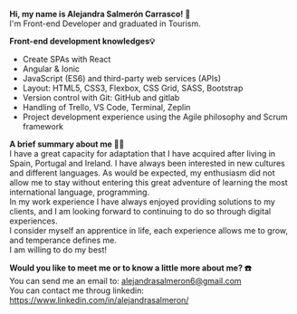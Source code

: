 <strong> Hi, my name is Alejandra Salmerón Carrasco! 👋 </strong> <br>
I'm Front-end Developer and graduated in Tourism. <br>

<strong>Front-end development knowledges💡</strong> 
<ul><li>Create SPAs with React
</li>
<li>Angular & Ionic
</li>
<li>JavaScript (ES6) and third-party web services (APIs)
</li>
<li>Layout: HTML5, CSS3, Flexbox, CSS Grid, SASS, Bootstrap
</li>
<li>Version control with Git: GitHub and gitlab
</li>
<li>Handling of Trello, VS Code, Terminal, Zeplin
</li>
<li>Project development experience using the Agile philosophy and Scrum framework
</li>
</ul>

<p>
<strong>A brief summary about me 💁‍♀️</strong> <br>
I have a great capacity for adaptation that I have acquired after living in Spain, Portugal and Ireland. I have always been interested in new cultures and different languages. As would be expected, my enthusiasm did not allow me to stay without entering this great adventure of learning the most international language, programming. <br>
In my work experience I have always enjoyed providing solutions to my clients, and I am looking forward to continuing to do so through digital experiences.<br>
I consider myself an apprentice in life, each experience allows me to grow, and temperance defines me.<br>
I am willing to do my best!
</p>

<strong> Would you like to meet me or to know a little more about me? ☎️ </strong> <br>
You can send me an email to: alejandrasalmeron6@gmail.com <br>
You can contact me throug linkedin: https://www.linkedin.com/in/alejandrasalmeron/ <br>

